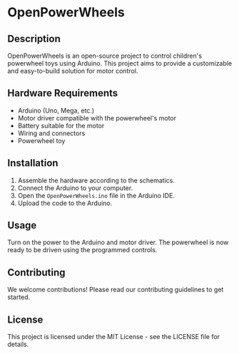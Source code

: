 # OpenPowerWheels

## Description
OpenPowerWheels is an open-source project to control children's powerwheel toys using Arduino. This project aims to provide a customizable and easy-to-build solution for motor control.

## Hardware Requirements
- Arduino (Uno, Mega, etc.)
- Motor driver compatible with the powerwheel's motor
- Battery suitable for the motor
- Wiring and connectors
- Powerwheel toy

## Installation
1. Assemble the hardware according to the schematics.
2. Connect the Arduino to your computer.
3. Open the `OpenPowerWheels.ino` file in the Arduino IDE.
4. Upload the code to the Arduino.

## Usage
Turn on the power to the Arduino and motor driver. The powerwheel is now ready to be driven using the programmed controls.

## Contributing
We welcome contributions! Please read our contributing guidelines to get started.

## License
This project is licensed under the MIT License - see the LICENSE file for details.

